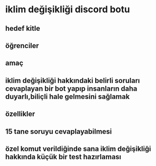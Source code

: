 # iklim değişikliği discord botu
## hedef kitle
## öğrenciler
## amaç
## iklim değişikliği hakkındaki belirli soruları cevaplayan bir bot yapıp insanların daha duyarlı,biliçli hale gelmesini sağlamak
## özellikler
## 15 tane soruyu cevaplayabilmesi
## özel komut verildiğinde sana iklim değişikliği hakkında küçük bir test hazırlaması
